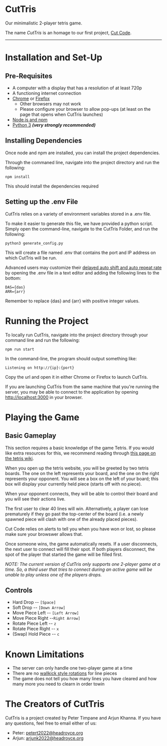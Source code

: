 # CutTris

Our minimalistic 2-player tetris game.

The name *CutTris* is an homage to our first project, 
[Cut Code](https://github.com/arjunk04/cut_code).

---

# Installation and Set-Up
## Pre-Requisites
- A computer with a display that has a resolution of at least 720p
- A functioning internet connection
- [Chrome](https://www.google.com/chrome/) or [Firefox](https://www.mozilla.org/en-US/firefox/new/)
	- Other browsers may not work
	- Please configure your browser to allow pop-ups (at least on the page that opens when CutTris launches)
- [Node.js and npm](https://nodejs.org/en/)
- [Python 3](https://www.python.org/downloads/) ***(very strongly recommended)***

## Installing Dependencies
Once node and npm are installed, you can install the project dependencies.

Through the commaned line, navigate into the project directory and run the following:
```
npm install
```

This should install the dependencies required

## Setting up the .env File
CutTris relies on a variety of environment variables stored in a .env file.

To make it easier to generate this file, we have provided a python script.
Simply open the command-line, navigate to the CutTris Folder, and run the following:
```
python3 generate_config.py
```

This will create a file named .env that contains the port and IP address on which CutTris will be run.

Advanced users may customize their 
[delayed auto shift and auto repeat rate](https://harddrop.com/wiki/DAS) 
by opening the .env file in a text editor and adding the following lines to the bottom:
```
DAS={das}
ARR={arr}
```
Remember to replace {das} and {arr} with positive integer values.


# Running the Project
To locally run CutTris, navigate into the project directory through your command line and run the following:
```
npm run start
```

In the command-line, the program should output something like:
```
Listening on http://{ip}:{port}
```

Copy the url and open it in either Chrome or Firefox to launch CutTris.

If you are launching CutTris from the same machine that you're running the server, you may 
be able to connect to the application by opening [http://localhost:3000](http://localhost:300) in your browser.

# Playing the Game
## Basic Gameplay
This section requires a basic knowledge of the game Tetris. 
If you would like extra resources for this, we recommend reading through 
[this page on the tetris wiki](https://tetris.fandom.com/wiki/Gameplay_overview).

When you open up the tetris website, you will be greeted by two tetris boards.
The one on the left represents your board, and the one on the right represents 
your opponent. You will see a box on the left of your board; this box will display 
your currently held piece (starts off with no piece).

When your opponent connects, they will be able to control their board and you will 
see their actions live.

The first user to clear 40 lines will win. Alternatively, a player
can lose prematurely if they go past the top-center of the board (i.e.
a newly spawned piece will clash with one of the already placed pieces).

Cut Code relies on alerts to tell you when you have won or lost, so please make 
sure your browswer allows that.

Once someone wins, the game automatically resets. If a user disconnects, the next user 
to connect will fill their spot. If both players disconnect, the spot of the player
that started the game will be filled first. 

*NOTE: The current version of CutTris only supports one 2-player game at a time.* 
*So, a third user that tries to connect during an active game will be unable to play* 
*unless one of the players drops.*

## Controls
- Hard Drop -- `[Space]`
- Soft Drop -- `[Down Arrow]`
- Move Piece Left -- `[Left Arrow]`
- Move Piece Right --`Right Arrow]`
- Rotate Piece Left -- `z`
- Rotate Piece Right -- `x`
- (Swap) Hold Piece -- `c`

# Known Limitations
- The server can only handle one two-player game at a time
- There are no [wallkick style rotations](https://tetris.wiki/Super_Rotation_System#Wall_Kicks) for line pieces
- The game does not tell you how many lines you have cleared and how many more you need to clearn in order towin

# The Creators of CutTris
CutTris is a project created by Peter Timpane and Arjun Khanna.
If you have any questions, feel free to email either of us:
- Peter: [petert2022@headroyce.org](mailto:petert2022@headroyce.org)
- Arjun: [arjunk2022@headroyce.org](mailto:arjunk2022@headroyce.org)
